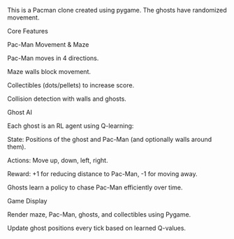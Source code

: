 This is a Pacman clone created using pygame. The ghosts have randomized movement.

Core Features

Pac-Man Movement & Maze

Pac-Man moves in 4 directions.

Maze walls block movement.

Collectibles (dots/pellets) to increase score.

Collision detection with walls and ghosts.

Ghost AI

Each ghost is an RL agent using Q-learning:

State: Positions of the ghost and Pac-Man (and optionally walls around them).

Actions: Move up, down, left, right.

Reward: +1 for reducing distance to Pac-Man, -1 for moving away.

Ghosts learn a policy to chase Pac-Man efficiently over time.

Game Display

Render maze, Pac-Man, ghosts, and collectibles using Pygame.

Update ghost positions every tick based on learned Q-values.
